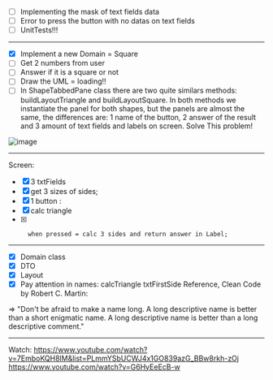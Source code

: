 - [ ] Implementing the mask of text fields data
- [ ] Error to press the button with no datas on text fields
- [ ] UnitTests!!!

______________________________
 
- [x] Implement a new Domain = Square
- [ ] Get 2 numbers from user
- [ ] Answer if it is a square or not
- [ ] Draw the UML = loading!!
- [ ] In ShapeTabbedPane class there are two quite similars methods: buildLayoutTriangle and buildLayoutSquare. In both 
methods we instantiate the panel for both shapes, but the panels are almost the same, the differences are: 
1 name of the button, 
2 answer of the result and
3 amount of text fields and labels on screen. 
Solve This problem! 

![image](https://user-images.githubusercontent.com/81332287/227812569-6ab3c578-cb99-4c3f-8e46-1ccaed9f3ec5.png)

____________________________________

Screen:

- [x] 3 txtFields
- [x]	get 3 sizes of sides;
- [x] 1 button :	
- [x]	calc triangle
- [x]		when pressed = calc 3 sides and return answer in Label;
		
____________________

- [x] Domain class
- [x] DTO
- [x] Layout
- [x]  Pay attention in names:
	calcTriangle
	txtFirstSide
	Reference, Clean Code by Robert C. Martin:
	 
=> 	"Don't be afraid to make a name long. A long descriptive name is better than a short
enigmatic name. A long descriptive name is better than a long descriptive comment."
________________________________________


Watch:
https://www.youtube.com/watch?v=7EmboKQH8lM&list=PLmmYSbUCWJ4x1GO839azG_BBw8rkh-zOj
https://www.youtube.com/watch?v=G6HyEeEcB-w
	
	
